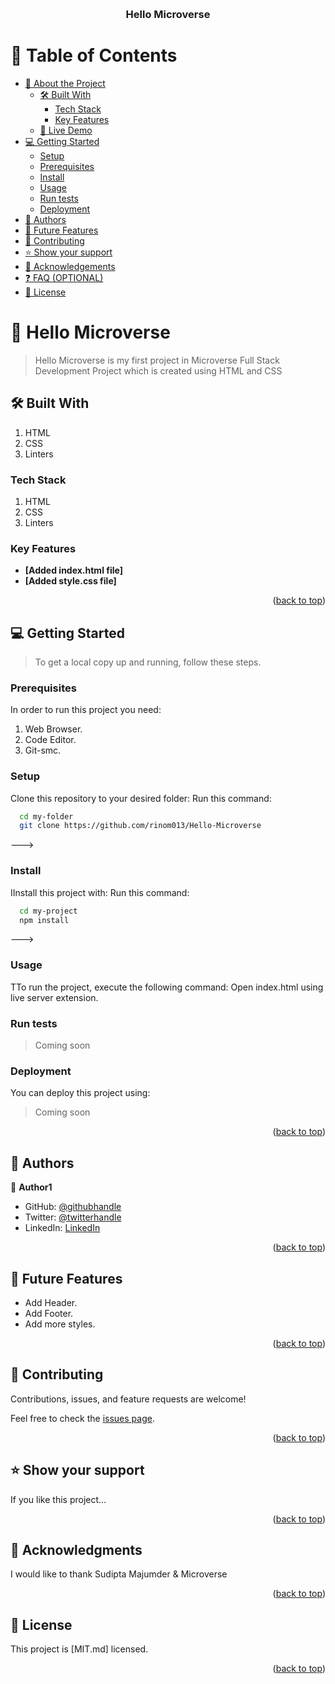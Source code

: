 <a name="readme-top"></a>
<div align="center">
  <!-- You are encouraged to replace this logo with your own! Otherwise you can also remove it. -->
  <br/>

  <h3><b>Hello Microverse</b></h3>

</div>

# 📗 Table of Contents

- [📖 About the Project](#about-project)
  - [🛠 Built With](#built-with)
    - [Tech Stack](#tech-stack)
    - [Key Features](#key-features)
  - [🚀 Live Demo](#live-demo)
- [💻 Getting Started](#getting-started)
  - [Setup](#setup)
  - [Prerequisites](#prerequisites)
  - [Install](#install)
  - [Usage](#usage)
  - [Run tests](#run-tests)
  - [Deployment](#deployment)
- [👥 Authors](#authors)
- [🔭 Future Features](#future-features)
- [🤝 Contributing](#contributing)
- [⭐️ Show your support](#support)
- [🙏 Acknowledgements](#acknowledgements)
- [❓ FAQ (OPTIONAL)](#faq)
- [📝 License](#license)

<!-- PROJECT DESCRIPTION -->

# 📖 Hello Microverse <a name="about-project"></a>

> Hello Microverse is my first project in Microverse Full Stack Development Project which is created using HTML and CSS 


## 🛠 Built With <a name="built-with"></a>
1. HTML
2. CSS
3. Linters
### Tech Stack <a name="tech-stack"></a>
1. HTML
2. CSS
3. Linters

### Key Features <a name="key-features"></a>

- **[Added index.html file]**
- **[Added style.css file]**

<p align="right">(<a href="#readme-top">back to top</a>)</p>

## 💻 Getting Started <a name="getting-started"></a>

> To get a local copy up and running, follow these steps.

### Prerequisites


In order to run this project you need:
1. Web Browser.
2. Code Editor.
3. Git-smc.
### Setup

Clone this repository to your desired folder:
Run this command:
```sh
  cd my-folder
  git clone https://github.com/rinom013/Hello-Microverse
```
--->

### Install

IInstall this project with:
Run this command:
```sh
  cd my-project
  npm install
```
--->

### Usage

TTo run the project, execute the following command:
Open index.html using live server extension.
### Run tests
>Coming soon

### Deployment

You can deploy this project using:
>Coming soon

<p align="right">(<a href="#readme-top">back to top</a>)</p>

<!-- AUTHORS -->

## 👥 Authors <a name="authors"></a>

👤 **Author1**

- GitHub: [@githubhandle](https://github.com/rinom013)
- Twitter: [@twitterhandle](https://twitter.com/twitterhandle)
- LinkedIn: [LinkedIn](https://www.linkedin.com/in/md-moniruzzaman-ba193229/)


<p align="right">(<a href="#readme-top">back to top</a>)</p>

## 🔭 Future Features <a name="future-features"></a>

-  Add Header.
-  Add Footer.
-  Add more styles.

<p align="right">(<a href="#readme-top">back to top</a>)</p>


## 🤝 Contributing <a name="contributing"></a>

Contributions, issues, and feature requests are welcome!

Feel free to check the [issues page](../../issues/).

<p align="right">(<a href="#readme-top">back to top</a>)</p>

<!-- SUPPORT -->

## ⭐️ Show your support <a name="support"></a>

If you like this project...

<p align="right">(<a href="#readme-top">back to top</a>)</p>

<!-- ACKNOWLEDGEMENTS -->

## 🙏 Acknowledgments <a name="acknowledgements"></a>

I would like to thank Sudipta Majumder & Microverse

<p align="right">(<a href="#readme-top">back to top</a>)</p>


<!-- LICENSE -->

## 📝 License <a name="LICENSE"></a>

This project is [MIT.md] licensed.

<p align="right">(<a href="#readme-top">back to top</a>)</p>
